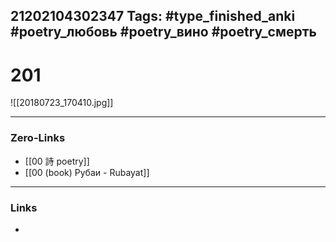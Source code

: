 21202104302347
Tags: #type_finished_anki #poetry_любовь #poetry_вино #poetry_смерть
---
# 201

![[20180723_170410.jpg]]

---
### Zero-Links
- [[00 詩 poetry]]
- [[00 (book) Рубаи - Rubayat]]
---
### Links
-